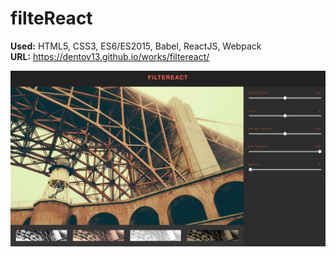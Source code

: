 # filteReact

**Used:** HTML5, CSS3, ES6/ES2015, Babel, ReactJS, Webpack<br>
**URL:** https://dentov13.github.io/works/filtereact/<br>

<img src="filtereact.jpg">
